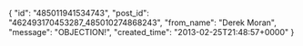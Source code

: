  {
   "id": "485011941534743",
   "post_id": "462493170453287_485010274868243",
   "from_name": "Derek Moran",
   "message": "OBJECTION!",
   "created_time": "2013-02-25T21:48:57+0000"
 }

